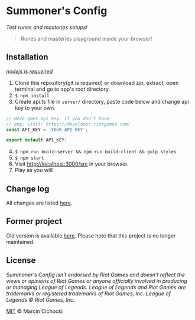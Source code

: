 # Summoner's Config

_Test runes and masteries setups!_

> Runes and masteries playground inside your browser!


## Installation

_[nodejs is requeired](http://nodejs.org/)_

1. Clone this repository(git is required) or download zip, extract, open terminal and go to app's root directory.
2. `$ npm install`
3. Create api.ts file in `server/` directory, paste code below and change api key to your own.

  ```javascript
  // Here goes api key. If you don't have
  // any, visit: https://developer.riotgames.com/
  const API_KEY = 'YOUR API KEY';

  export default API_KEY;
  ```

4. `$ npm run build:server && npm run build:client && gulp styles`
5. `$ npm start`
6. Visit [http://localhost:3000/src](http://localhost:3000/src) in your browser.
7. Play as you will!

## Change log

All changes are listed [here](/CHANGELOG.md).


## Former project

Old version is available [here](https://github.com/marcincichocki/SummonersConfigOld). Please note that this project is no longer maintained.


## License

*Summoner's Config isn’t endorsed by Riot Games and doesn’t reflect the views or opinions of Riot Games or anyone officially involved in producing or managing League of Legends. League of Legends and Riot Games are trademarks or registered trademarks of Riot Games, Inc. League of Legends © Riot Games, Inc.*

[MIT](/LICENSE.md) © Marcin Cichocki
